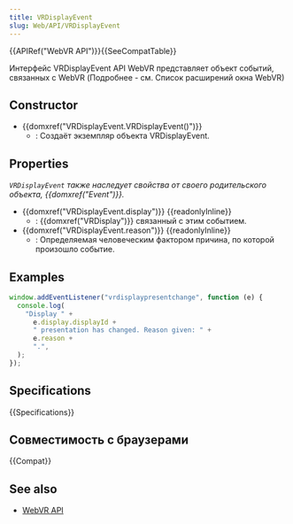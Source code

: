 ```yaml
---
title: VRDisplayEvent
slug: Web/API/VRDisplayEvent
---
```


{{APIRef("WebVR API")}}{{SeeCompatTable}}

Интерфейс VRDisplayEvent API WebVR представляет объект событий, связанных с WebVR (Подробнее - см. Список расширений окна WebVR)

## Constructor

- {{domxref("VRDisplayEvent.VRDisplayEvent()")}}
  - : Создаёт экземпляр объекта VRDisplayEvent.

## Properties

_`VRDisplayEvent` также наследует свойства от своего родительского объекта, {{domxref("Event")}}._

- {{domxref("VRDisplayEvent.display")}} {{readonlyInline}}
  - : {{domxref("VRDisplay")}} связанный с этим событием.
- {{domxref("VRDisplayEvent.reason")}} {{readonlyInline}}
  - : Определяемая человеческим фактором причина, по которой произошло событие.

## Examples

```js
window.addEventListener("vrdisplaypresentchange", function (e) {
  console.log(
    "Display " +
      e.display.displayId +
      " presentation has changed. Reason given: " +
      e.reason +
      ".",
  );
});
```

## Specifications

{{Specifications}}

## Совместимость с браузерами

{{Compat}}

## See also

- [WebVR API](/ru/docs/Web/API/WebVR_API)
